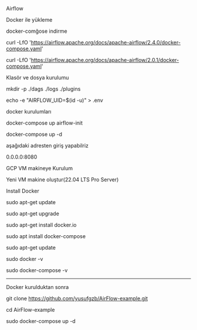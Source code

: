Airflow

Docker ile yükleme

docker-comğose indirme

curl -LfO 'https://airflow.apache.org/docs/apache-airflow/2.4.0/docker-compose.yaml'

curl -LfO 'https://airflow.apache.org/docs/apache-airflow/2.0.1/docker-compose.yaml'

Klasör ve dosya kurulumu

mkdir -p ./dags ./logs ./plugins

echo -e "AIRFLOW_UID=$(id -u)" > .env

docker kurulumları

docker-compose up airflow-init

docker-compose up -d

aşağıdaki adresten giriş yapabilriz

0.0.0.0:8080

GCP VM makineye Kurulum

Yeni VM makine oluştur(22.04 LTS Pro Server)

Install Docker

sudo apt-get update

sudo apt-get upgrade

sudo apt-get install docker.io

sudo apt install docker-compose


sudo apt-get update

sudo docker -v

sudo docker-compose -v


-----------

Docker kurulduktan sonra

git clone https://github.com/yusufgzb/AirFlow-example.git

cd AirFlow-example

sudo docker-compose up -d
